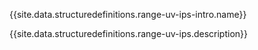{{site.data.structuredefinitions.range-uv-ips-intro.name}}

{{site.data.structuredefinitions.range-uv-ips.description}}


